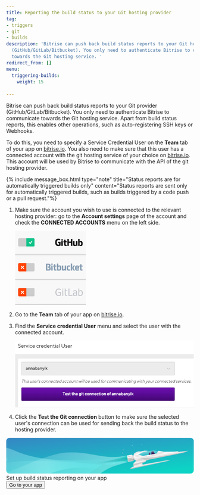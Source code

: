 ```yaml
---
title: Reporting the build status to your Git hosting provider
tag:
- triggers
- git
- builds
description: 'Bitrise can push back build status reports to your Git hosting provider
  (GitHub/GitLab/Bitbucket). You only need to authenticate Bitrise to communicate
  towards the Git hosting service. '
redirect_from: []
menu:
  triggering-builds:
    weight: 15

---
```

Bitrise can push back build status reports to your Git provider (GitHub/GitLab/Bitbucket). You only need to authenticate Bitrise to communicate towards the Git hosting service. Apart from build status reports, this enables other operations, such as auto-registering SSH keys or Webhooks.

To do this, you need to specify a Service Credential User on the **Team** tab of your app on [bitrise.io](https://www.bitrise.io). You also need to make sure that this user has a connected account with the git hosting service of your choice on [bitrise.io](https://www.bitrise.io). This account will be used by Bitrise to communicate with the API of the git hosting provider.

{% include message_box.html type="note" title="Status reports are for automatically triggered builds only" content="Status reports are sent only for automatically triggered builds, such as builds triggered by a code push or a pull request."%}

1. Make sure the account you wish to use is connected to the relevant hosting provider: go to the **Account settings** page of the account and check the **CONNECTED ACCOUNTS** menu on the left side.

   ![](/img/connected-accounts.png)
2. Go to the **Team** tab of your app on [bitrise.io](https://www.bitrise.io).
3. Find the **Service credential User** menu and select the user with the connected account.

   ![](/img/service-credential-user.png)
4. Click the **Test the Git connection** button to make sure the selected user's connection can be used for sending back the build status to the hosting provider.

<div class="banner"> <img src="/assets/images/banner-bg-888x170.png" style="border: none;"> <div class="deploy-text">Set up build status reporting on your app</div> <a target="_blank" href="https://app.bitrise.io/dashboard/builds"><button class="button">Go to your app</button></a> </div>